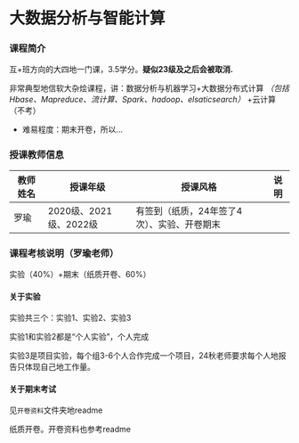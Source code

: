 # 大数据分析与智能计算

### 课程简介

互+班方向的大四地一门课，3.5学分。**疑似23级及之后会被取消.**

非常典型地信软大杂烩课程，讲：数据分析与机器学习+大数据分布式计算 *（包括Hbase、Mapreduce、流计算、Spark、hadoop、elsaticsearch）* +云计算（不考）

- 难易程度：期末开卷，所以…

### 授课教师信息

| 教师姓名 | 授课年级               | 授课风格                                    | 说明 |
| -------- | ---------------------- | ------------------------------------------- | ---- |
| 罗瑜     | 2020级、2021级、2022级 | 有签到（纸质，24年签了4次）、实验、开卷期末 |      |

### 课程考核说明（罗瑜老师）

实验（40%）+期末（纸质开卷、60%）

#### 关于实验

实验共三个：实验1、实验2、实验3

实验1和实验2都是“个人实验”，个人完成

实验3是项目实验，每个组3-6个人合作完成一个项目，24秋老师要求每个人地报告只体现自己地工作量。

#### 关于期末考试

见`开卷资料`文件夹地readme

纸质开卷。开卷资料也参考readme

